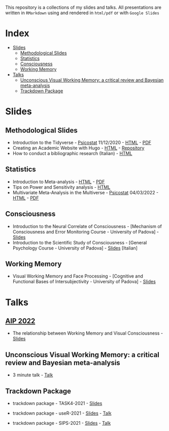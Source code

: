 This repository is a collections of my slides and talks. All presentations are written in `RMarkdown` using and rendered in `html/pdf` or with `Google Slides`

# Index

<!-- MarkdownTOC -->

- [Slides](#slides)
	- [Methodological Slides](#methodological-slides)
	- [Statistics](#statistics)
	- [Consciousness](#consciousness)
	- [Working Memory](#working-memory)
- [Talks](#talks)
	- [Unconscious Visual Working Memory: a critical review and Bayesian meta-analysis](#unconscious-visual-working-memory-a-critical-review-and-bayesian-meta-analysis)
	- [Trackdown Package](#trackdown-package)

<!-- /MarkdownTOC -->

# Slides

## Methodological Slides

* Introduction to the Tidyverse - [Psicostat](https://ip146179.psy.unipd.it/psicostat/web/index.html) 11/12/2020 - [HTML](tidyverse_presentation/tidyverse_presentation.html) - [PDF](tidyverse_presentation/tidyverse_presentation.pdf)
* Creating an Academic Website with Hugo - [HTML](https://filippogambarota.github.io/hugo_tutorial/#1) - [Repository](https://github.com/filippogambarota/hugo_tutorial)
* How to conduct a bibliographic research (Italian) - [HTML](bibresearch/bibresearch.html)

## Statistics

* Introduction to Meta-analysis - [HTML](meta_analysis_presentation/meta_analysis_presentation.html) - [PDF](meta_analysis_presentation/meta_analysis_presentation.pdf)
* Tips on Power and Sensitivity analysis - [HTML](socialneu_lab/lab_meeting_sensitivity/lab_meeting_sensitivity.html)
* Multivariate Meta-Analysis in the Multiverse - [Psicostat](https://ip146179.psy.unipd.it/psicostat/web/index.html) 04/03/2022 - [HTML](multivariate-meta_analysis/multivariate-multiverse.html) - [PDF](multivariate-meta_analysis/multivariate-multiverse.pdf)

## Consciousness

* Introduction to the Neural Correlate of Consciousness - [Mechanism of Consciousness and Error Monitoring Course - University of Padova] - [Slides](https://docs.google.com/presentation/d/1hRqtLqWsM4qi7SeMOmPYG1HsRrcnDrTzhluVk-neSB8/edit?usp=sharing)
* Introduction to the Scientific Study of Consciousness - [General Psychology Course - University of Padova] - [Slides](https://docs.google.com/presentation/d/1PdIhW8IfYUBBRST6MeLIUuLYAIC804Wt8sSdJKn2ZIg/edit?usp=sharing) [Italian]

## Working Memory

* Visual Working Memory and Face Processing - [Cognitive and Functional Bases of Intersubjectivity - University of Padova] - [Slides](https://docs.google.com/presentation/d/1qVY2WTcfNNQgXm92dcw1jd8wPkSU4N267HcSWYNEVB0/edit#slide=id.gc96481fd19_0_343)

# Talks

## [AIP 2022](http://www.aipass.org/xxx-congresso-aip-plenario-padova-27-30-settembre-2022)

- The relationship between Working Memory and Visual Consciousness - [Slides](https://docs.google.com/presentation/d/1tl_iAEJQrMEUTUJe8jWasOXmTtK8Jn70JOETVQIj6u0/edit#slide=id.p)

## Unconscious Visual Working Memory: a critical review and Bayesian meta-analysis

- 3 minute talk - [Talk](https://youtu.be/saINoKK5XLY)

## Trackdown Package

* trackdown package - TASK4-2021 - [Slides](trackdown/trackdown_task4/trackdown_task4.html)

* trackdown package - useR-2021 - [Slides](trackdown/trackdown_useR/trackdown_user.html) - [Talk](trackdown/trackdown_useR/talk_user.mp4)

* trackdown package - SIPS-2021 - [Slides](trackdown/trackdown_sips/trackdown_sips.html) - [Talk](trackdown/trackdown_sips/talk_sips.mp4)
